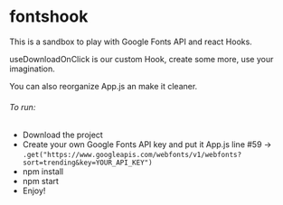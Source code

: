 # fontshook

This is a sandbox to play with Google Fonts API and react Hooks.

useDownloadOnClick is our custom Hook, create some more, use your imagination.

You can also reorganize App.js an make it cleaner.

###### To run:
- Download the project
- Create your own Google Fonts API key and put it App.js line #59 -> `.get("https://www.googleapis.com/webfonts/v1/webfonts?sort=trending&key=YOUR_API_KEY")`
- npm install
- npm start
- Enjoy!
